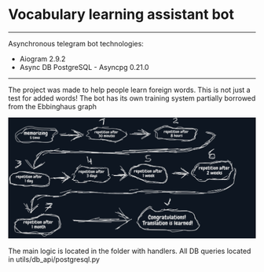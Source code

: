 Vocabulary learning assistant bot
=================================

* * *

Asynchronous telegram bot technologies:

*   Aiogram 2.9.2
*   Async DB PostgreSQL - Asyncpg 0.21.0

* * *

The project was made to help people learn foreign words. This is not just a test for added words! The bot has its own training system partially borrowed from the Ebbinghaus graph

![](/pictures/Learning_system.png)

The main logic is located in the folder with handlers. All DB queries located in utils/db\_api/postgresql.py
